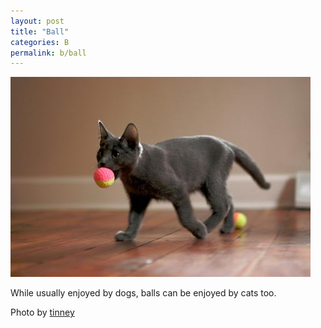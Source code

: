 ```yaml
---
layout: post
title: "Ball"
categories: B
permalink: b/ball
---
```


<img src="/images/b/ball.jpg">

While usually enjoyed by dogs, balls can be enjoyed by cats too.

Photo by <a href="http://www.flickr.com/photos/tinney/1968509792/">tinney</a>